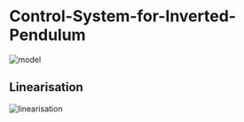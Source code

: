 # Control-System-for-Inverted-Pendulum

![model](https://user-images.githubusercontent.com/38221793/60842040-7daa6080-a1d3-11e9-97c6-5fa006d3350d.png)

## Linearisation

![linearisation](https://user-images.githubusercontent.com/38221793/60842039-7daa6080-a1d3-11e9-9435-6916ef492e50.PNG)
